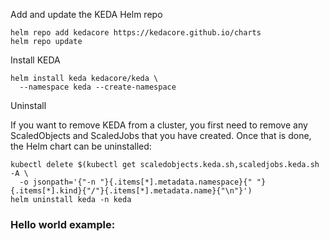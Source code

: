 Add and update the KEDA Helm repo
```shell
helm repo add kedacore https://kedacore.github.io/charts
helm repo update
```

Install KEDA

```shell
helm install keda kedacore/keda \
  --namespace keda --create-namespace
```

Uninstall

If you want to remove KEDA from a cluster, you first need to remove any ScaledObjects and ScaledJobs that you have created. Once that is done, the Helm chart can be uninstalled:

```shell
kubectl delete $(kubectl get scaledobjects.keda.sh,scaledjobs.keda.sh -A \
  -o jsonpath='{"-n "}{.items[*].metadata.namespace}{" "}{.items[*].kind}{"/"}{.items[*].metadata.name}{"\n"}')
helm uninstall keda -n keda
```


### Hello world example:

